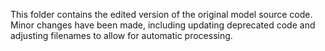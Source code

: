 This folder contains the edited version of the original model source code. Minor changes have been made, including updating deprecated code and adjusting filenames to allow for automatic processing.